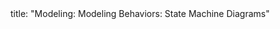 <frontmatter>
title: "Modeling: Modeling Behaviors: State Machine Diagrams"
</frontmatter>

<include src="navbar.md" boilerplate />

<include src="unit-inPage-asFlat.md" boilerplate />